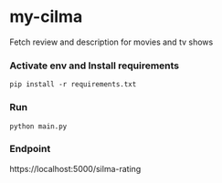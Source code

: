 # my-cilma
Fetch review and description for movies and tv shows

### Activate env and Install requirements

``` pip install -r requirements.txt ```

### Run

``` python main.py ```

### Endpoint

https://localhost:5000/silma-rating
